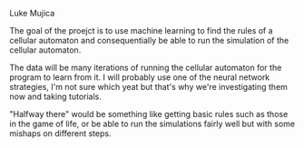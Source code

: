 Luke Mujica

The goal of the proejct is to use machine learning to find the rules of a cellular automaton and consequentially be able to run the simulation of the cellular automaton.

The data will be many iterations of running the cellular automaton for the program to learn from it.
I will probably use one of the neural network strategies, I'm not sure which yeat but that's why we're investigating them now and taking tutorials.

"Halfway there" would be something like getting basic rules such as those in the game of life, or be able to run the simulations fairly well but with some mishaps on different steps.
